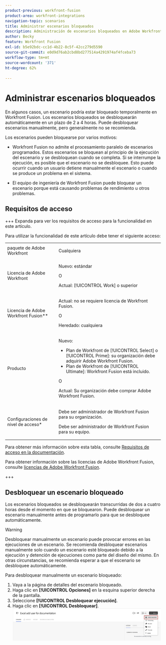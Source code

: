 ```yaml
---
product-previous: workfront-fusion
product-area: workfront-integrations
navigation-topic: scenarios
title: Administrar escenarios bloqueados
description: Administración de escenarios bloqueados en Adobe Workfront Fusion
author: Becky
feature: Workfront Fusion
exl-id: b5e92bdc-cc1d-4b22-8c5f-42cc279d5590
source-git-commit: e0d9d76ab2cbd8bd277514a4291974af4fceba73
workflow-type: tm+mt
source-wordcount: '371'
ht-degree: 62%

---
```


# Administrar escenarios bloqueados

En algunos casos, un escenario podría estar bloqueado temporalmente en Workfront Fusion. Los escenarios bloqueados se desbloquearán automáticamente en un plazo de 2 a 4 horas. Puede desbloquear escenarios manualmente, pero generalmente no se recomienda.

Los escenarios pueden bloquearse por varios motivos:

* Workfront Fusion no admite el procesamiento paralelo de escenarios programados. Estos escenarios se bloquean al principio de la ejecución del escenario y se desbloquean cuando se completa. Si se interrumpe la ejecución, es posible que el escenario no se desbloquee. Esto puede ocurrir cuando un usuario detiene manualmente el escenario o cuando se produce un problema en el sistema.

* El equipo de ingeniería de Workfront Fusion puede bloquear un escenario porque está causando problemas de rendimiento u otros problemas.

## Requisitos de acceso

+++ Expanda para ver los requisitos de acceso para la funcionalidad en este artículo.

Para utilizar la funcionalidad de este artículo debe tener el siguiente acceso:

<table style="table-layout:auto">
 <col> 
 <col> 
 <tbody> 
  <tr> 
   <td role="rowheader">paquete de Adobe Workfront</td> 
   <td> <p>Cualquiera</p> </td> 
  </tr> 
  <tr data-mc-conditions=""> 
   <td role="rowheader">Licencia de Adobe Workfront</td> 
   <td> <p>Nuevo: estándar</p><p>O</p><p>Actual: [!UICONTROL Work] o superior</p> </td> 
  </tr> 
  <tr> 
   <td role="rowheader">Licencia de Adobe Workfront Fusion**</td> 
   <td>
   <p>Actual: no se requiere licencia de Workfront Fusion.</p>
   <p>O</p>
   <p>Heredado: cualquiera </p>
   </td> 
  </tr> 
  <tr> 
   <td role="rowheader">Producto</td> 
   <td>
   <p>Nuevo:</p> <ul><li>Plan de Workfront de [!UICONTROL Select] o [!UICONTROL Prime]: su organización debe adquirir Adobe Workfront Fusion.</li><li>Plan de Workfront de [!UICONTROL Ultimate]: Workfront Fusion está incluido.</li></ul>
   <p>O</p>
   <p>Actual: Su organización debe comprar Adobe Workfront Fusion.</p>
   </td> 
  </tr>
  <tr data-mc-conditions=""> 
   <td role="rowheader">Configuraciones de nivel de acceso*</td> 
   <td> 
     <p>Debe ser administrador de Workfront Fusion para su organización.</p>
     <p>Debe ser administrador de Workfront Fusion para su equipo.</p>
   </td> 
  </tr> 
   </td> 
  </tr> 
 </tbody> 
</table>

Para obtener más información sobre esta tabla, consulte [Requisitos de acceso en la documentación](/help/workfront-fusion/references/licenses-and-roles/access-level-requirements-in-documentation.md).

Para obtener información sobre las licencias de Adobe Workfront Fusion, consulte [licencias de Adobe Workfront Fusion](/help/workfront-fusion/set-up-and-manage-workfront-fusion/licensing-operations-overview/license-automation-vs-integration.md).

+++


## Desbloquear un escenario bloqueado

Los escenarios bloqueados se desbloquearán transcurridas de dos a cuatro horas desde el momento en que se bloquearon. Puede desbloquear un escenario manualmente antes de programarlo para que se desbloquee automáticamente.

>[!WARNING]
>
>Desbloquear manualmente un escenario puede provocar errores en las ejecuciones de un escenario. Se recomienda desbloquear escenarios manualmente solo cuando un escenario esté bloqueado debido a la ejecución y detención de ejecuciones como parte del diseño del mismo. En otras circunstancias, se recomienda esperar a que el escenario se desbloquee automáticamente.


Para desbloquear manualmente un escenario bloqueado:

1. Vaya a la página de detalles del escenario bloqueado.
1. Haga clic en **[!UICONTROL Opciones]** en la esquina superior derecha de la pantalla.
1. Seleccione **[!UICONTROL Desbloquear ejecución]**.
1. Haga clic en **[!UICONTROL Desbloquear]**.
   ![Desbloquear escenario](assets/unlock-scenario.png)
